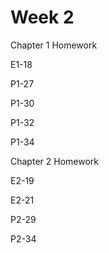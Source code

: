# Week 2

Chapter 1 Homework



E1-18 

P1-27 

P1-30 

P1-32 

P1-34 



Chapter 2 Homework



E2-19 

E2-21 

P2-29 

P2-34 
